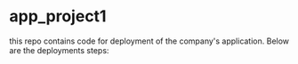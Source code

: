 # app_project1

this repo contains code for deployment of the company's application. Below are the deployments steps:
